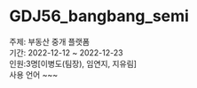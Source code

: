 # GDJ56_bangbang_semi

주제: 부동산 중개 플랫폼<br>
기간: 2022-12-12 ~ 2022-12-23<br>
인원:3명[이병도(팀장), 임연지, 지유림]<br>
사용 언어 ~~~<br>

